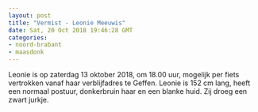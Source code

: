 ```yaml
---
layout: post
title: "Vermist - Leonie Meeuwis"
date: Sat, 20 Oct 2018 19:46:28 GMT
categories: 
- noord-brabant 
- maasdonk 
---
```


Leonie is op zaterdag 13 oktober 2018, om 18.00 uur, mogelijk per fiets vertrokken vanaf haar verblijfadres te Geffen. 
Leonie is 152 cm lang, heeft een normaal postuur, donkerbruin haar en een blanke huid. Zij droeg een zwart jurkje.
